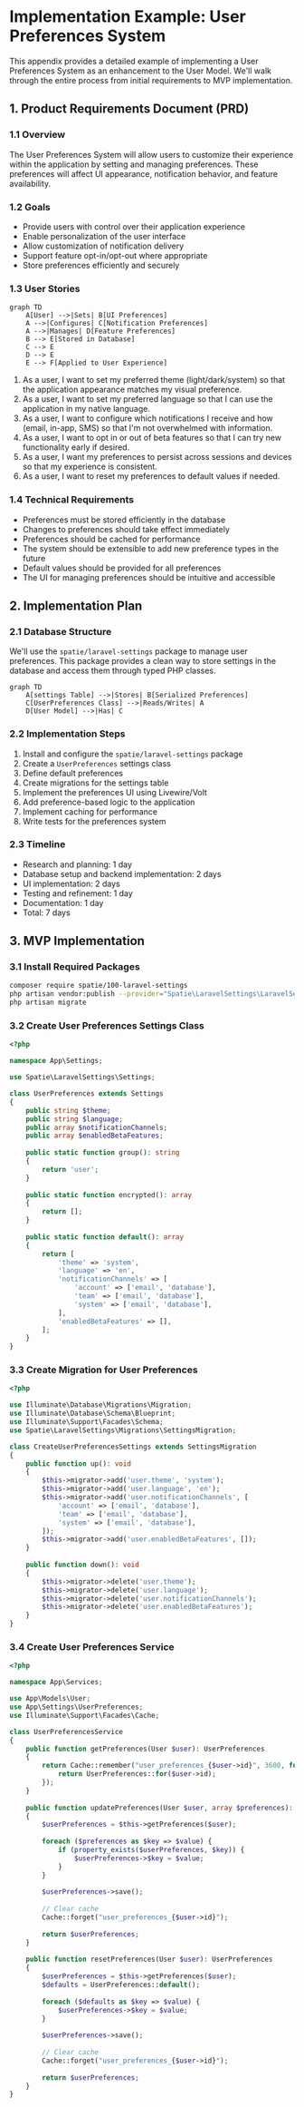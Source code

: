 # Implementation Example: User Preferences System

<link rel="stylesheet" href="../assets/css/styles.css">

This appendix provides a detailed example of implementing a User Preferences System as an enhancement to the User Model. We'll walk through the entire process from initial requirements to MVP implementation.

## 1. Product Requirements Document (PRD)

### 1.1 Overview

The User Preferences System will allow users to customize their experience within the application by setting and managing preferences. These preferences will affect UI appearance, notification behavior, and feature availability.

### 1.2 Goals

- Provide users with control over their application experience
- Enable personalization of the user interface
- Allow customization of notification delivery
- Support feature opt-in/opt-out where appropriate
- Store preferences efficiently and securely

### 1.3 User Stories

```mermaid
graph TD
    A[User] -->|Sets| B[UI Preferences]
    A -->|Configures| C[Notification Preferences]
    A -->|Manages| D[Feature Preferences]
    B --> E[Stored in Database]
    C --> E
    D --> E
    E --> F[Applied to User Experience]
```

1. As a user, I want to set my preferred theme (light/dark/system) so that the application appearance matches my visual preference.
2. As a user, I want to set my preferred language so that I can use the application in my native language.
3. As a user, I want to configure which notifications I receive and how (email, in-app, SMS) so that I'm not overwhelmed with information.
4. As a user, I want to opt in or out of beta features so that I can try new functionality early if desired.
5. As a user, I want my preferences to persist across sessions and devices so that my experience is consistent.
6. As a user, I want to reset my preferences to default values if needed.

### 1.4 Technical Requirements

- Preferences must be stored efficiently in the database
- Changes to preferences should take effect immediately
- Preferences should be cached for performance
- The system should be extensible to add new preference types in the future
- Default values should be provided for all preferences
- The UI for managing preferences should be intuitive and accessible

## 2. Implementation Plan

### 2.1 Database Structure

We'll use the `spatie/laravel-settings` package to manage user preferences. This package provides a clean way to store settings in the database and access them through typed PHP classes.

```mermaid
graph TD
    A[settings Table] -->|Stores| B[Serialized Preferences]
    C[UserPreferences Class] -->|Reads/Writes| A
    D[User Model] -->|Has| C
```

### 2.2 Implementation Steps

1. Install and configure the `spatie/laravel-settings` package
2. Create a `UserPreferences` settings class
3. Define default preferences
4. Create migrations for the settings table
5. Implement the preferences UI using Livewire/Volt
6. Add preference-based logic to the application
7. Implement caching for performance
8. Write tests for the preferences system

### 2.3 Timeline

- Research and planning: 1 day
- Database setup and backend implementation: 2 days
- UI implementation: 2 days
- Testing and refinement: 1 day
- Documentation: 1 day
- Total: 7 days

## 3. MVP Implementation

### 3.1 Install Required Packages

```bash
composer require spatie/100-laravel-settings
php artisan vendor:publish --provider="Spatie\LaravelSettings\LaravelSettingsServiceProvider"
php artisan migrate
```

### 3.2 Create User Preferences Settings Class

```php
<?php

namespace App\Settings;

use Spatie\LaravelSettings\Settings;

class UserPreferences extends Settings
{
    public string $theme;
    public string $language;
    public array $notificationChannels;
    public array $enabledBetaFeatures;
    
    public static function group(): string
    {
        return 'user';
    }
    
    public static function encrypted(): array
    {
        return [];
    }
    
    public static function default(): array
    {
        return [
            'theme' => 'system',
            'language' => 'en',
            'notificationChannels' => [
                'account' => ['email', 'database'],
                'team' => ['email', 'database'],
                'system' => ['email', 'database'],
            ],
            'enabledBetaFeatures' => [],
        ];
    }
}
```

### 3.3 Create Migration for User Preferences

```php
<?php

use Illuminate\Database\Migrations\Migration;
use Illuminate\Database\Schema\Blueprint;
use Illuminate\Support\Facades\Schema;
use Spatie\LaravelSettings\Migrations\SettingsMigration;

class CreateUserPreferencesSettings extends SettingsMigration
{
    public function up(): void
    {
        $this->migrator->add('user.theme', 'system');
        $this->migrator->add('user.language', 'en');
        $this->migrator->add('user.notificationChannels', [
            'account' => ['email', 'database'],
            'team' => ['email', 'database'],
            'system' => ['email', 'database'],
        ]);
        $this->migrator->add('user.enabledBetaFeatures', []);
    }
    
    public function down(): void
    {
        $this->migrator->delete('user.theme');
        $this->migrator->delete('user.language');
        $this->migrator->delete('user.notificationChannels');
        $this->migrator->delete('user.enabledBetaFeatures');
    }
}
```

### 3.4 Create User Preferences Service

```php
<?php

namespace App\Services;

use App\Models\User;
use App\Settings\UserPreferences;
use Illuminate\Support\Facades\Cache;

class UserPreferencesService
{
    public function getPreferences(User $user): UserPreferences
    {
        return Cache::remember("user_preferences_{$user->id}", 3600, function () use ($user) {
            return UserPreferences::for($user->id);
        });
    }
    
    public function updatePreferences(User $user, array $preferences): UserPreferences
    {
        $userPreferences = $this->getPreferences($user);
        
        foreach ($preferences as $key => $value) {
            if (property_exists($userPreferences, $key)) {
                $userPreferences->$key = $value;
            }
        }
        
        $userPreferences->save();
        
        // Clear cache
        Cache::forget("user_preferences_{$user->id}");
        
        return $userPreferences;
    }
    
    public function resetPreferences(User $user): UserPreferences
    {
        $userPreferences = $this->getPreferences($user);
        $defaults = UserPreferences::default();
        
        foreach ($defaults as $key => $value) {
            $userPreferences->$key = $value;
        }
        
        $userPreferences->save();
        
        // Clear cache
        Cache::forget("user_preferences_{$user->id}");
        
        return $userPreferences;
    }
}
```
